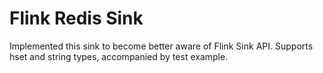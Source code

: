 # Flink Redis Sink

Implemented this sink to become better aware of Flink Sink API.
Supports hset and string types, accompanied by test example.
